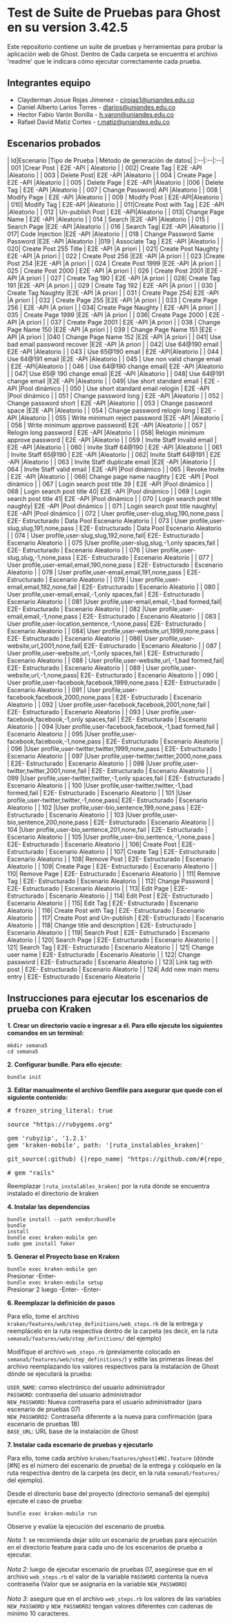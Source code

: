# Test de Suite de Pruebas para Ghost en su version 3.42.5

Este repositorio contiene un suite de pruebas y herramientas para probar la aplicación web de Ghost. Dentro de Cada carpeta se encuentra el archivo 'readme' que le indicara cómo ejecutar correctamente cada prueba.


## Integrantes equipo
- Clayderman Josue Rojas Jimenez  - cjrojas1@uniandes.edu.co
- Daniel Alberto Larios Torres    - dlarios@uniandes.edu.co
- Hector Fabio Varón Bonilla      - h.varon@uniandes.edu.co
- Rafael David Matiz Cortes       - r.matiz@uniandes.edu.co


## Escenarios probados

| Id|Escenario  |Tipo de Prueba  | Método de generación de datos|
|:--|:--|:--|
| 001 |Crear Post  |  E2E -API | Aleatorio |
|  002| Create Tag | E2E -API |Aleatorio |
| 003  |  Delete Post|  E2E -API |Aleatorio |
| 004 | Create Page |  E2E -API |Aleatorio |
| 005  | Delete Page | E2E -API |Aleatorio |
|006  | Delete Tag | E2E -API |Aleatorio |
|  007 |  Change Password| API |Aleatorio |
| 008 | Modify Page  |  E2E -API |Aleatorio |
| 009 | Modify Post |  E2E-API|Aleatorio |
|  010| Modify Tag | E2E-API |Aleatorio |
|  011|Create Post with Tag  | E2E -API |Aleatorio |
| 012 | Un-publish Post |  E2E -API|Aleatorio |
|  013| Change Page Name  | E2E -API |Aleatorio |
| 014  | Search |E2E -API  |Aleatorio |
| 015  | Search Page |E2E -API  |Aleatorio |
| 016 |  Search Tag| E2E -API  |Aleatorio |
|  017| Code Injection |E2E -API  |Aleatorio |
| 018  | Change Password Same Password |E2E -API  |Aleatorio |
|019  | Associate Tag  | E2E -API |Aleatorio |
|  020| Create Post 255 Title  | E2E -API |A priori |
|  021| Create Post Naughty  | E2E -API |A priori |
| 022 | Create Post 256 |E2E -API  |A priori |
| 023 |Create Post 254  |E2E -API  |A priori |
| 024 | Create Post 1999 |E2E -API  |A priori |
| 025 | Create Post 2000  | E2E -API |A priori |
|  026 |  Create Post 2001 |E2E -API  |A priori |
| 027 | Create Tag 190  | E2E -API |A priori |
|  028| Create Tag 191 |E2E -API  |A priori |
| 029 |  Create Tag 192 | E2E -API |A priori |
|  030 | Create Tag Naughty |E2E -API  |A priori |
|  031 | Create Page  254| E2E -API |A priori |
| 032  | Create Page 255  |E2E -API  |A priori |
|  033 | Create Page 256  | E2E -API |A priori |
|  034|  Create Page Naughty | E2E -API |A priori |
| 035 | Create Page 1999 |E2E -API  |A priori |
|  036|  Create Page 2000 | E2E -API |A priori |
| 037 | Create Page 2001  | E2E -API |A priori |
| 038  | Change Page Name 150  |E2E -API  |A priori |
| 039  | Change Page Name 151  |E2E -API  |A priori |
|040  | Change Page Name 152  |E2E -API  |A priori |
|  041|  Use bad email password recover |E2E -API  |A priori |
|  042|  Use 64@190 email | E2E -API |Aleatorio |
| 043 |  Use 65@190 email  | E2E -API|Aleatorio |
| 044 | Use 64@191 email |E2E -API  |Aleatorio |
| 045 | Use non valid change email  |  E2E -API|Aleatorio |
|  046 |  Use 64@190  change email| E2E -API |Aleatorio |
|  047|  Use 65@ 190 change email |E2E -API  |Aleatorio |
|  048| Use 64@191 change email |E2E -API  |Aleatorio |
|  049| Use short standard email | E2E -API |Pool dinámico |
| 050 | Use short standard email relogin  | E2E -API |Pool dinámico |
| 051 | Change password long | E2E -API |Aleatorio |
| 052 | Change password short | E2E -API |Aleatorio |
| 053 | Change password space |E2E -API  |Aleatorio |
| 054 | Change password relogin long | E2E -API |Aleatorio |
|  055 | Write minimum reject password |E2E -API  |Aleatorio |
| 056 | Write minimum approve password| E2E -API |Aleatorio |
| 057 | Relogin long password | E2E -API  |Aleatorio |
|  058| Relogin minimum approve password | E2E -API |Aleatorio |
| 059 | Invite Staff Invalid email | E2E -API |Aleatorio |
| 060 | Invite Staff 64@190 | E2E -API |Aleatorio |
| 061 | Invite Staff 65@190 | E2E -API |Aleatorio |
|  062| Invite Staff 64@191 | E2E -API |Aleatorio |
| 063 | Invite Staff duplicate email |E2E -API  |Aleatorio |
| 064 | Invite Staff valid email | E2E -API |Pool dinámico |
| 065  | Revoke Invite | E2E -API |Aleatorio |
|  066| Change page name naughty |  E2E -API | Pool dinámico |
| 067 | Login search post title 39 | E2E -API |Pool dinámico |
| 068 | Login search post title 40| E2E -API |Pool dinámico |
| 069 | Login search post title 41| E2E -API |Pool dinámico |
| 070 | Login search post title  naughty| E2E -API |Pool dinámico |
| 071 | Login search post title  naughty| E2E -API |Pool dinámico |
| 072 | User profile,user-slug,slug,190,none,pass | E2E- Estructurado | Data Pool Escenario Aleatorio |
| 073 | User profile,user-slug,slug,191,none,pass | E2E- Estructurado | Data Pool Escenario Aleatorio |
| 074 | User profile,user-slug,slug,192,none,fail| E2E- Estructurado | Escenario Aleatorio |
| 075 |User profile,user-slug,slug,-1,only spaces,fail | E2E- Estructurado | Escenario Aleatorio |
| 076 | User profile,user-slug,slug,-1,none,pass | E2E- Estructurado | Escenario Aleatorio |
| 077 | User profile,user-email,email,190,none,pass | E2E- Estructurado | Escenario Aleatorio |
| 078 | User profile,user-email,email,191,none,pass | E2E- Estructurado | Escenario Aleatorio |
| 079 | User profile,user-email,email,192,none,fail | E2E- Estructurado | Escenario Aleatorio |
| 080 | User profile,user-email,email,-1,only spaces,fail | E2E- Estructurado | Escenario Aleatorio |
| 081 |User profile,user-email,email,-1,bad formed,fail| E2E- Estructurado | Escenario Aleatorio |
| 082 |User profile,user-email,email,-1,none,pass | E2E- Estructurado | Escenario Aleatorio |
| 083 | User profile,user-location,sentence,-1,none,pass| E2E- Estructurado | Escenario Aleatorio |
| 084| User profile,user-website,url,1999,none,pass | E2E- Estructurado | Escenario Aleatorio |
| 086| User profile,user-website,url,2001,none,fail| E2E- Estructurado | Escenario Aleatorio |
| 087 | User profile,user-website,url,-1,only spaces,fail | E2E- Estructurado | Escenario Aleatorio |
| 088 | User profile,user-website,url,-1,bad formed,fail| E2E- Estructurado | Escenario Aleatorio |
| 089 | User profile,user-website,url,-1,none,pass| E2E- Estructurado | Escenario Aleatorio |
| 090 | User profile,user-facebook,facebook,1999,none,pass | E2E- Estructurado | Escenario Aleatorio |
| 091 | User profile,user-facebook,facebook,2000,none,pass | E2E- Estructurado | Escenario Aleatorio |
| 092 | User profile,user-facebook,facebook,2001,none,fail | E2E- Estructurado | Escenario Aleatorio |
| 093 | User profile,user-facebook,facebook,-1,only spaces,fail | E2E- Estructurado | Escenario Aleatorio |
| 094 |User profile,user-facebook,facebook,-1,bad formed,fail | Escenario Aleatorio |
| 095 |User profile,user-facebook,facebook,-1,none,pass | E2E- Estructurado | Escenario Aleatorio |
| 096 |User profile,user-twitter,twitter,1999,none,pass | E2E- Estructurado | Escenario Aleatorio |
| 097 |User profile,user-twitter,twitter,2000,none,pass | E2E- Estructurado | Escenario Aleatorio |
| 098 |User profile,user-twitter,twitter,2001,none,fail | E2E- Estructurado | Escenario Aleatorio |
| 099 |User profile,user-twitter,twitter,-1,only spaces,fail | E2E- Estructurado | Escenario Aleatorio |
| 100 |User profile,user-twitter,twitter,-1,bad formed,fail | E2E- Estructurado | Escenario Aleatorio |
| 101 |User profile,user-twitter,twitter,-1,none,pass| E2E- Estructurado | Escenario Aleatorio |
| 102 |User profile,user-bio,sentence,199,none,pass | E2E- Estructurado | Escenario Aleatorio |
| 103 |User profile,user-bio,sentence,200,none,pass | E2E- Estructurado | Escenario Aleatorio |
| 104 |User profile,user-bio,sentence,201,none,fail | E2E- Estructurado | Escenario Aleatorio |
| 105 |User profile,user-bio,sentence,-1,none,pass | E2E- Estructurado | Escenario Aleatorio |
|  106| Create Post | E2E- Estructurado | Escenario Aleatorio |
| 107| Create Tag | E2E- Estructurado | Escenario Aleatorio |
| 108| Remove Post | E2E- Estructurado | Escenario Aleatorio |
| 109| Create Page | E2E- Estructurado | Escenario Aleatorio |
| 110| Remove Page | E2E- Estructurado | Escenario Aleatorio |
| 111| Remove Tag | E2E- Estructurado | Escenario Aleatorio |
| 112| Change Password | E2E- Estructurado | Escenario Aleatorio |
| 113| Edit Page | E2E- Estructurado | Escenario Aleatorio |
| 114| Edit Post | E2E- Estructurado | Escenario Aleatorio |
| 115| Edit Tag | E2E- Estructurado | Escenario Aleatorio |
| 116| Create Post with Tag | E2E- Estructurado | Escenario Aleatorio |
| 117| Create Post and Un-publish | E2E- Estructurado | Escenario Aleatorio |
| 118| Change title and description | E2E- Estructurado | Escenario Aleatorio |
| 119| Search Post | E2E- Estructurado | Escenario Aleatorio |
| 120| Search Page | E2E- Estructurado | Escenario Aleatorio |
| 121| Search Tag | E2E- Estructurado | Escenario Aleatorio |
| 121| Change user name | E2E- Estructurado | Escenario Aleatorio |
| 122| Change password | E2E- Estructurado | Escenario Aleatorio |
| 123| Link tag with post | E2E- Estructurado | Escenario Aleatorio |
| 124| Add new main menu entry | E2E- Estructurado | Escenario Aleatorio |


## Instrucciones para ejecutar los escenarios de prueba con Kraken

<strong>1.	Crear un directorio vacío e ingresar a él.  Para ello ejecute los siguientes comandos en un terminal:</strong>

<code>mkdir semana5</code><br>
<code>cd semana5</code>

<strong>2.	Configurar bundle.  Para ello ejecute:</strong>

<code>bundle init</code>

<strong>3.	Editar manualmente el archivo Gemfile para asegurar que quede con el siguiente contenido:</strong>

<pre>
# frozen_string_literal: true

source "https://rubygems.org"

gem 'rubyzip', '1.2.1'
gem 'kraken-mobile', path: '[ruta_instalables_kraken]'

git_source(:github) {|repo_name| "https://github.com/#{repo_name}" }

# gem "rails"
</pre>

Reemplazar <code>[ruta_instalables_kraken]</code> por la ruta dónde se encuentra instalado el directorio de kraken

<strong>4.	Instalar las dependencias</strong>

<code>bundle install --path vendor/bundle</code><br>
<code>bundle install</code><br>
<code>bundle exec kraken-mobile gen</code><br>
<code>sudo gem install faker</code>

<strong>5.	Generar el Proyecto base en Kraken</strong>

<code>bundle exec kraken-mobile gen</code><br>
Presionar -Enter-<br>
<code>bundle exec kraken-mobile setup</code><br>
Presionar 2 luego -Enter- -Enter-

<strong>6.	Reemplazar la definición de pasos</strong>

Para ello, tome el archivo <code>kraken/features/web/step_definitions/web_steps.rb</code> de la entrega y reemplácelo en la ruta respectiva dentro de la carpeta (es decir, en la ruta <code>semana5/features/web/step_definitions/</code> del ejemplo)

Modifique el archivo <code>web_steps.rb</code> (previamente colocado en <code>semana5/features/web/step_definitions/</code>) y edite las primeras líneas del archivo reemplazando los valores respectivos para la instalación de Ghost dónde se ejecutará la prueba:

<code>USER_NAME</code>: correo electrónico del usuario administrador<br>
<code>PASSWORD</code>: contraseña del usuario administrador<br>
<code>NEW_PASSWORD</code>: Nueva contraseña para el usuario administrador (para escenario de pruebas 07)<br>
<code>NEW_PASSWORD2</code>: Contraseña diferente a la nueva para confirmación (para escenario de pruebas 18)<br>
<code>BASE_URL</code>: URL base de la instalación de Ghost

<strong>7.	Instalar cada escenario de pruebas y ejecutarlo</strong>

Para ello, tome cada archivo <code>kraken/features/ghost[#N].feature</code> (dónde [#N] es el número del escenario de prueba) de la entrega y colóquelo en la ruta respectiva dentro de la carpeta (es decir, en la ruta <code>semana5/features/</code> del ejemplo).

Desde el directorio base del proyecto (directorio semana5 del ejemplo) ejecute el caso de prueba:

<code>bundle exec kraken-mobile run</code><br>

Observe y evalúe la ejecución del escenario de prueba.

<i>Nota 1</i>: se recomienda dejar sólo un escenario de pruebas para ejecución en el directorio feature para cada uno de los escenarios de prueba a ejecutar.<br><br>
<i>Nota 2</i>: luego de ejecutar escenario de pruebas 07, asegúrese que en el archivo <code>web_steps.rb</code> el valor de la variable <code>PASSWORD</code> contenta la nueva contraseña (Valor que se asignaría en la variable <code>NEW_PASSWORD</code>)<br><br>
<i>Nota 3</i>: asegure que en el archivo <code>web_steps.rb</code> los valores de las variables <code>NEW_PASSWORD</code> y <code>NEW_PASSWORD2</code> tengan valores diferentes con cadenas de mínimo 10 caracteres.
